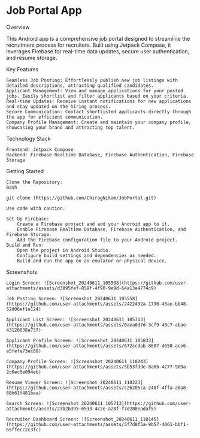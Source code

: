 # Job Portal App

Overview

This Android app is a comprehensive job portal designed to streamline the recruitment process for recruiters. Built using Jetpack Compose, it leverages Firebase for real-time data updates, secure user authentication, and resume storage.

Key Features

    Seamless Job Posting: Effortlessly publish new job listings with detailed descriptions, attracting qualified candidates.
    Applicant Management: View and manage applications for your posted jobs. Easily shortlist and filter applicants based on your criteria.
    Real-time Updates: Receive instant notifications for new applications and stay updated on the hiring process.
    Secure Communication: Contact shortlisted applicants directly through the app for efficient communication.
    Company Profile Management: Create and maintain your company profile, showcasing your brand and attracting top talent.

Technology Stack

    Frontend: Jetpack Compose
    Backend: Firebase Realtime Database, Firebase Authentication, Firebase Storage

Getting Started

    Clone the Repository:
    Bash

    git clone (https://github.com/ChiragNikam/JobPortal.git)

    Use code with caution.

    Set Up Firebase:
        Create a Firebase project and add your Android app to it.
        Enable Firebase Realtime Database, Firebase Authentication, and Firebase Storage.
        Add the Firebase configuration file to your Android project.
    Build and Run:
        Open the project in Android Studio.
        Configure build settings and dependencies as needed.
        Build and run the app on an emulator or physical device.

Screenshots

    Login Screen: ![Screenshot_20240611_105508](https://github.com/user-attachments/assets/d3895fef-859f-4f90-9e9d-64a13e4774c9)
    
    Job Posting Screen: ![Screenshot_20240611_105558](https://github.com/user-attachments/assets/2422432a-1790-43ae-bb48-52d06ef1e124)

    Applicant List Screen: ![Screenshot_20240611_105713](https://github.com/user-attachments/assets/0aea0d7d-3cf9-48c7-abae-43128838a737)

    Applicant Profile Screen: ![Screenshot_20240611_105833](https://github.com/user-attachments/assets/672ccdab-8687-4650-ace6-a5fefe73ec88)

    Company Profile Screen: ![Screenshot_20240611_110243](https://github.com/user-attachments/assets/5b53fdde-8a6b-4277-909a-2c6ec0e094eb)
    
    Resume Viewer Screen: ![Screenshot_20240611_110223](https://github.com/user-attachments/assets/c26205ca-240f-4ffa-a0a8-68b61f481baa)

    Search Screen: ![Screenshot_20240611_105713](https://github.com/user-attachments/assets/23b2b395-6533-4c2e-a28f-f7d208eadaf5)
    
    Recruiter Dashboard Screen: ![Screenshot_20240611_110145](https://github.com/user-attachments/assets/5f7d0f5a-9b57-4061-bbf1-65ffecc2c3fc)


